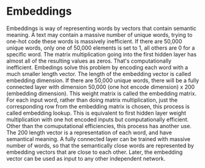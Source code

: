 # Embeddings

Embeddings is way of representing words by vectors that contain semantic meaning. 
A text may contain a massive number of unique words, trying to one-hot code these words is massively inefficient. If there are 50,000 unique words, only one of 50,000 elements is set to 1, all others are 0 for a specific word. The matrix multiplication going into the first hidden layer has almost all of the resulting values as zeros. That's computationally inefficient. 
Embedings solve this problem by encoding each word with a much smaller length vector. The length of the embedding vector is called embedding dimension. If there are 50,000 unique words, there will be a fully connected layer with dimension 50,000 (one hot encode dimension) x 200 (embedding dimension). This weight matrix is called the embedding matrix. For each input word, rather than doing matrix multiplication, just the corresponding row from the embedding matrix is chosen, this process is called embedding lookup. This is equivalent to first hidden layer weight multiplication with one hot encoded inputs but computationally efficient.
Other than the comuputational efficiencies, this process has another use. The 200 length vector is a representation of each word, and have semantical meaning. A fully connected layer can be trained with massive number of words, so that the semantically close words are represented by embedding vectors that are close to each other. Later, the embedding vector can be used as input to any other independent network. 

